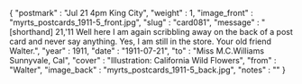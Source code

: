 {
  "postmark" : "Jul 21 4pm King City",
  "weight" : 1,
  "image_front" : "myrts_postcards_1911-5_front.jpg",
  "slug" : "card081",
  "message" : "[shorthand] 21,'11 Well here I am again scribbling away on the back of a post card and never say anything. Yes, I am still in the store. Your old friend Walter.",
  "year" : 1911,
  "date" : "1911-07-21",
  "to" : "Miss M.C.Williams<br> Sunnyvale, Cal",
  "cover" : "Illustration: California Wild Flowers",
  "from" : "Walter",
  "image_back" : "myrts_postcards_1911-5_back.jpg",
  "notes" : ""
}
